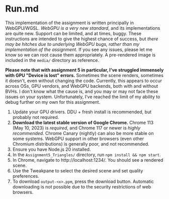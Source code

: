 # Run.md

This implementation of the assignment is written principally in WebGPU/WGSL. *WebGPU is a very new standard*, and its implementations are quite new. Support can be limited, and at times, buggy. These instructions are intended to give the highest chance of success, but *there may be hitches due to underlying WebGPU bugs, rather than my implementation of the assignment.* If you see any issues, please let me know so we can root cause them appropriately. A pre-rendered image is included in the `media/` directory as reference.

**Please note that with assignment 5 in particular, I've struggled immensely with GPU "Device is lost" errors.** Sometimes the scene renders, sometimes it doesn't, even without changing the code. Currently, this appears to occur across OSs, GPU vendors, and WebGPU backends, both with and without BVHs. I don't know what the cause is, and you may or may not face these issues on your system. Unfortunately, I've reached the limit of my ability to debug further on my own for this assignment.

1. Update your GPU drivers. DDU + fresh install is recommended, but probably not required.
2. **Download the latest stable version of Google Chrome.** Chrome 113 (May 10, 2023) is *required*, and Chrome 117 or newer is *highly recommended.* Chrome Canary (nightly) can also be more stable on some systems. WebGPU support in other browsers (even other Chromium distributions) is generally poor, and not recommended.
3. Ensure you have Node.js 20 installed.
4. In the `Assignment5_Triangles/` directory, run `npm install && npm start`.
5. In Chrome, navigate to http://localhost:1234/. You should see a rendered scene.
6. Use the Tweakpane to select the desired scene and set quality preferences.
7. To download `output-<x>.ppm`, press the download button. Automatic downloading is not possible due to the security restrictions of web browsers.